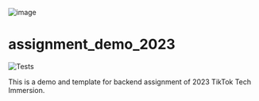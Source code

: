![image](https://github.com/SharpWoofer/TikTok-Tech-Immersion-Assignment-2023/assets/127273523/7668d883-03dc-4cd3-b097-17704da9dd4a)

# assignment_demo_2023

![Tests](https://github.com/TikTokTechImmersion/assignment_demo_2023/actions/workflows/test.yml/badge.svg)

This is a demo and template for backend assignment of 2023 TikTok Tech Immersion.
